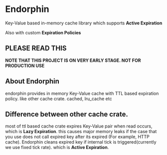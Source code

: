 # Endorphin
Key-Value based in-memory cache library which supports **Active Expiration**

Also with custom **Expiration Policies**

## PLEASE READ THIS
**NOTE THAT THIS PROJECT IS ON VERY EARLY STAGE. NOT FOR PRODUCTION USE**

## About Endorphin
endorphin provides in memory Key-Value cache with TTL based expiration policy. like other cache crate. cached, lru_cache etc 

## Difference between other cache crate.
most of ttl based cache crate expires Key-Value pair when read occurs, which is **Lazy Expiration**. this causes major memory
leaks if the case that you use does not call expired key after its expired (For example, HTTP cache). Endorphin cleans expired
key if internal tick is triggered(currently we use fixed tick rate). which is **Active Expiration**.
